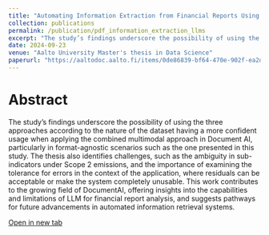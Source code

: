 ```yaml
---
title: "Automating Information Extraction from Financial Reports Using LLMs"
collection: publications
permalink: /publication/pdf_information_extraction_llms
excerpt: "The study’s findings underscore the possibility of using the three approaches according to the nature of the dataset having a more confident usage when applying the combined multimodal approach in Document AI, particularly in format-agnostic scenarios such as the one presented in this study. The thesis also identifies challenges, such as the ambiguity in sub-indicators under Scope 2 emissions, and the importance of examining the tolerance for errors in the context of the application, where residuals can be acceptable or make the system completely unusable. This work contributes to the growing field of DocumentAI, offering insights into the capabilities and limitations of LLM for financial report analysis, and suggests pathways for future advancements in automated information retrieval systems."
date: 2024-09-23
venue: "Aalto University Master's thesis in Data Science"
paperurl: "https://aaltodoc.aalto.fi/items/0de86839-bf64-470e-902f-ea2df315a5f8"
---
```


# Abstract

The study’s findings underscore the possibility of using the three approaches according to the nature of the dataset having a more confident usage when applying the combined multimodal approach in Document AI, particularly in format-agnostic scenarios such as the one presented in this study. The thesis also identifies challenges, such as the ambiguity in sub-indicators under Scope 2 emissions, and the importance of examining the tolerance for errors in the context of the application, where residuals can be acceptable or make the system completely unusable. This work contributes to the growing field of DocumentAI, offering insights into the capabilities and limitations of LLM for financial report analysis, and suggests pathways for future advancements in automated information retrieval systems.

[Open in new tab](https://aaltodoc.aalto.fi/items/0de86839-bf64-470e-902f-ea2df315a5f8)
